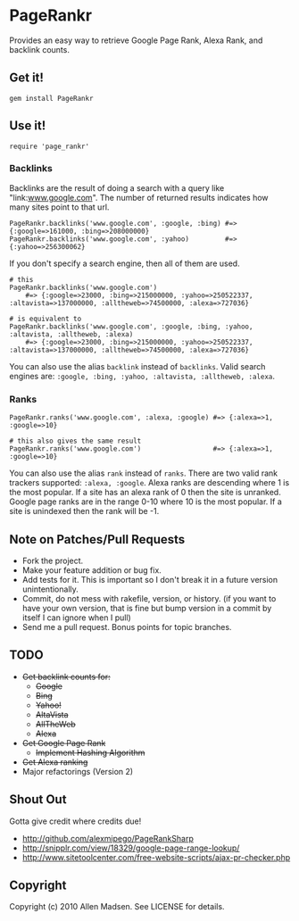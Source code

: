 # PageRankr

Provides an easy way to retrieve Google Page Rank, Alexa Rank, and backlink counts.

## Get it!

    gem install PageRankr
    
## Use it!

    require 'page_rankr'

### Backlinks

Backlinks are the result of doing a search with a query like "link:www.google.com". The number of returned results indicates how many sites point to that url.

    PageRankr.backlinks('www.google.com', :google, :bing) #=> {:google=>161000, :bing=>208000000}
    PageRankr.backlinks('www.google.com', :yahoo)         #=> {:yahoo=>256300062}
    
If you don't specify a search engine, then all of them are used.

    # this
    PageRankr.backlinks('www.google.com') 
        #=> {:google=>23000, :bing=>215000000, :yahoo=>250522337, :altavista=>137000000, :alltheweb=>74500000, :alexa=>727036} 
    
    # is equivalent to
    PageRankr.backlinks('www.google.com', :google, :bing, :yahoo, :altavista, :alltheweb, :alexa)
        #=> {:google=>23000, :bing=>215000000, :yahoo=>250522337, :altavista=>137000000, :alltheweb=>74500000, :alexa=>727036} 

You can also use the alias `backlink` instead of `backlinks`.
Valid search engines are: `:google, :bing, :yahoo, :altavista, :alltheweb, :alexa`.

### Ranks

    PageRankr.ranks('www.google.com', :alexa, :google) #=> {:alexa=>1, :google=>10}
    
    # this also gives the same result
    PageRankr.ranks('www.google.com')                  #=> {:alexa=>1, :google=>10}

You can also use the alias `rank` instead of `ranks`.
There are two valid rank trackers supported: `:alexa, :google`.
Alexa ranks are descending where 1 is the most popular. If a site has an alexa rank of 0 then the site is unranked.
Google page ranks are in the range 0-10 where 10 is the most popular. If a site is unindexed then the rank will be -1.


## Note on Patches/Pull Requests
 
* Fork the project.
* Make your feature addition or bug fix.
* Add tests for it. This is important so I don't break it in a
  future version unintentionally.
* Commit, do not mess with rakefile, version, or history.
  (if you want to have your own version, that is fine but bump version in a commit by itself I can ignore when I pull)
* Send me a pull request. Bonus points for topic branches.

## TODO
* <del>Get backlink counts for:</del>
  * <del>Google</del>
  * <del>Bing</del>
  * <del>Yahoo!</del>
  * <del>AltaVista</del>
  * <del>AllTheWeb</del>
  * <del>Alexa</del>
* <del>Get Google Page Rank</del>
  * <del>Implement Hashing Algorithm</del>
* <del>Get Alexa ranking</del>
* Major refactorings (Version 2)

## Shout Out
Gotta give credit where credits due!

* http://github.com/alexmipego/PageRankSharp
* http://snipplr.com/view/18329/google-page-range-lookup/
* http://www.sitetoolcenter.com/free-website-scripts/ajax-pr-checker.php 

## Copyright

Copyright (c) 2010 Allen Madsen. See LICENSE for details.